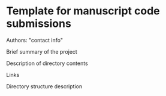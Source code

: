 # Template for manuscript code submissions

Authors: "contact info"

Brief summary of the project

Description of directory contents

Links

Directory structure description
